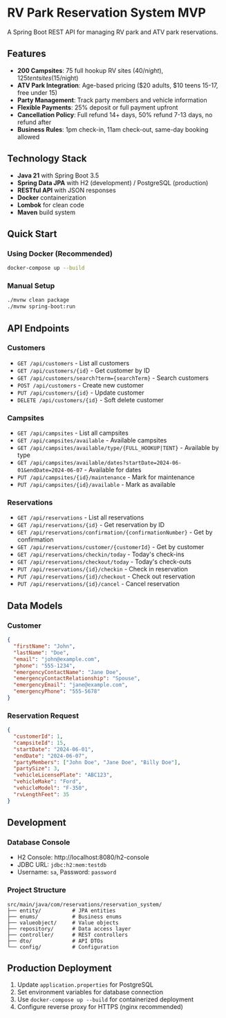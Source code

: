 # RV Park Reservation System MVP

A Spring Boot REST API for managing RV park and ATV park reservations.

## Features

- **200 Campsites**: 75 full hookup RV sites ($40/night), 125 tent sites ($15/night)
- **ATV Park Integration**: Age-based pricing ($20 adults, $10 teens 15-17, free under 15)
- **Party Management**: Track party members and vehicle information
- **Flexible Payments**: 25% deposit or full payment upfront
- **Cancellation Policy**: Full refund 14+ days, 50% refund 7-13 days, no refund after
- **Business Rules**: 1pm check-in, 11am check-out, same-day booking allowed

## Technology Stack

- **Java 21** with Spring Boot 3.5
- **Spring Data JPA** with H2 (development) / PostgreSQL (production)
- **RESTful API** with JSON responses
- **Docker** containerization
- **Lombok** for clean code
- **Maven** build system

## Quick Start

### Using Docker (Recommended)
```bash
docker-compose up --build
```

### Manual Setup
```bash
./mvnw clean package
./mvnw spring-boot:run
```

## API Endpoints

### Customers
- `GET /api/customers` - List all customers
- `GET /api/customers/{id}` - Get customer by ID
- `GET /api/customers/search?term={searchTerm}` - Search customers
- `POST /api/customers` - Create new customer
- `PUT /api/customers/{id}` - Update customer
- `DELETE /api/customers/{id}` - Soft delete customer

### Campsites
- `GET /api/campsites` - List all campsites
- `GET /api/campsites/available` - Available campsites
- `GET /api/campsites/available/type/{FULL_HOOKUP|TENT}` - Available by type
- `GET /api/campsites/available/dates?startDate=2024-06-01&endDate=2024-06-07` - Available for dates
- `PUT /api/campsites/{id}/maintenance` - Mark for maintenance
- `PUT /api/campsites/{id}/available` - Mark as available

### Reservations
- `GET /api/reservations` - List all reservations
- `GET /api/reservations/{id}` - Get reservation by ID
- `GET /api/reservations/confirmation/{confirmationNumber}` - Get by confirmation
- `GET /api/reservations/customer/{customerId}` - Get by customer
- `GET /api/reservations/checkin/today` - Today's check-ins
- `GET /api/reservations/checkout/today` - Today's check-outs
- `PUT /api/reservations/{id}/checkin` - Check in reservation
- `PUT /api/reservations/{id}/checkout` - Check out reservation
- `PUT /api/reservations/{id}/cancel` - Cancel reservation

## Data Models

### Customer
```json
{
  "firstName": "John",
  "lastName": "Doe", 
  "email": "john@example.com",
  "phone": "555-1234",
  "emergencyContactName": "Jane Doe",
  "emergencyContactRelationship": "Spouse",
  "emergencyEmail": "jane@example.com",
  "emergencyPhone": "555-5678"
}
```

### Reservation Request
```json
{
  "customerId": 1,
  "campsiteId": 15,
  "startDate": "2024-06-01",
  "endDate": "2024-06-07",
  "partyMembers": ["John Doe", "Jane Doe", "Billy Doe"],
  "partySize": 3,
  "vehicleLicensePlate": "ABC123",
  "vehicleMake": "Ford",
  "vehicleModel": "F-350",
  "rvLengthFeet": 35
}
```

## Development

### Database Console
- H2 Console: http://localhost:8080/h2-console
- JDBC URL: `jdbc:h2:mem:testdb`
- Username: `sa`, Password: `password`

### Project Structure
```
src/main/java/com/reservations/reservation_system/
├── entity/          # JPA entities
├── enums/           # Business enums
├── valueobject/     # Value objects
├── repository/      # Data access layer
├── controller/      # REST controllers
├── dto/             # API DTOs
└── config/          # Configuration
```

## Production Deployment

1. Update `application.properties` for PostgreSQL
2. Set environment variables for database connection
3. Use `docker-compose up --build` for containerized deployment
4. Configure reverse proxy for HTTPS (nginx recommended)
